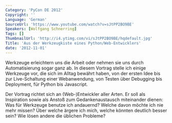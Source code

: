 ```yaml
---
Category: 'PyCon DE 2012'
Copyright: ''
Language: 'German'
SourceUrl: 'https://www.youtube.com/watch?v=sJtPP2BO9BE'
Speakers: [Wolfgang Schnerring]
Tags: []
ThumbnailUrl: 'http://i4.ytimg.com/vi/sJtPP2BO9BE/hqdefault.jpg'
Title: 'Aus der Werkzeugkiste eines Python/Web-Entwicklers'
date: '2012-11-01'
---
```

Werkzeuge erleichtern uns die Arbeit oder nehmen sie uns durch Automatisierung
sogar ganz ab. In diesem Vortrag stelle ich einige Werkzeuge vor, die sich im
Alltag bewährt haben, von der ersten Idee bis zur Live-Schaltung einer
Webanwendung, von Testen über Debugging bis Deployment, für Python bis
Javascript.

Der Vortrag richtet sich an (Web-)Entwickler aller Arten. Er soll als
Inspiration sowie als Anstoß zum Gedankenaustausch miteinander dienen: Was für
Werkzeuge benutze ich andauernd? Welche davon möchte ich nie mehr missen? Über
welche ärgere ich mich, welche könnten deutlich besser sein? Wie lösen andere
die üblichen Probleme?
